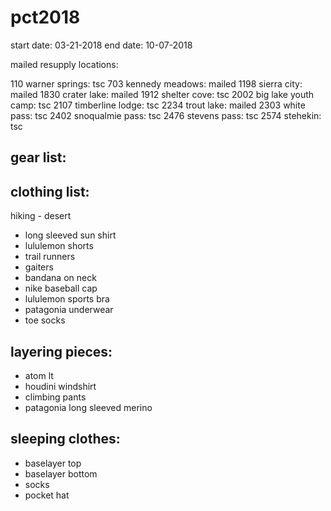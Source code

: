# pct2018

start date: 03-21-2018
end date: 10-07-2018

mailed resupply locations: 

110 warner springs: tsc
703 kennedy meadows: mailed
1198 sierra city: mailed
1830 crater lake: mailed
1912 shelter cove: tsc
2002 big lake youth camp: tsc
2107 timberline lodge: tsc
2234 trout lake: mailed
2303 white pass: tsc
2402 snoqualmie pass: tsc
2476 stevens pass: tsc
2574 stehekin: tsc

## gear list:

## clothing list:
hiking - desert
- long sleeved sun shirt
- lululemon shorts
- trail runners
- gaiters
- bandana on neck
- nike baseball cap
- lululemon sports bra
- patagonia underwear
- toe socks

## layering pieces:
- atom lt
- houdini windshirt
- climbing pants
- patagonia long sleeved merino

## sleeping clothes:
- baselayer top
- baselayer bottom
- socks
- pocket hat


